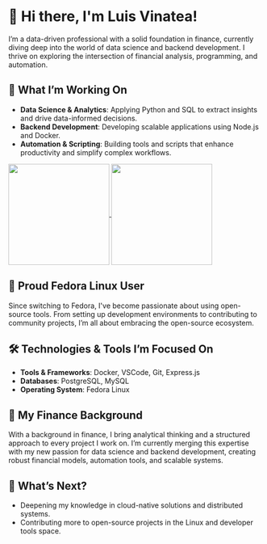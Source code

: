 # 👋 Hi there, I'm Luis Vinatea!

I’m a data-driven professional with a solid foundation in finance, currently diving deep into the world of data science and backend development. I thrive on exploring the intersection of financial analysis, programming, and automation.

## 🚀 What I’m Working On

- **Data Science & Analytics**: Applying Python and SQL to extract insights and drive data-informed decisions.
- **Backend Development**: Developing scalable applications using Node.js and Docker.
- **Automation & Scripting**: Building tools and scripts that enhance productivity and simplify complex workflows.

<a href="https://github.com/luisvinatea/github-readme-stats">
  <img height=200 align="center" src="https://github-readme-stats.vercel.app/api?username=luisvinatea" />
</a>
<a href="https://github.com/luivinatea/github-readme-stats">
  <img height=200 align="center" src="https://github-readme-stats.vercel.app/api/wakatime?username=luisvinatea" />
</a>

## 🐧 Proud Fedora Linux User

Since switching to Fedora, I've become passionate about using open-source tools. From setting up development environments to contributing to community projects, I’m all about embracing the open-source ecosystem.

## 🛠️ Technologies & Tools I’m Focused On

- **Tools & Frameworks**: Docker, VSCode, Git, Express.js
- **Databases**: PostgreSQL, MySQL
- **Operating System**: Fedora Linux

## 💼 My Finance Background

With a background in finance, I bring analytical thinking and a structured approach to every project I work on. I’m currently merging this expertise with my new passion for data science and backend development, creating robust financial models, automation tools, and scalable systems.

## 🎯 What’s Next?

- Deepening my knowledge in cloud-native solutions and distributed systems.
- Contributing more to open-source projects in the Linux and developer tools space.

<!-- Invisible Mastodon verification link -->
<a rel="me" href="https://mastodon.world/@luisvinatea" style="display:none;"></a>


